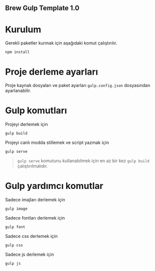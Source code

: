 ## Brew Gulp Template 1.0

# Kurulum
Gerekli paketler kurmak için aşağıdaki komut çalıştırılır.
```
npm install
```

# Proje derleme ayarları
Proje kaynak dosyaları ve paket ayarları `gulp.config.json` dosyasından ayarlanabilir.

# Gulp komutları
Projeyi derlemek için 
```
gulp build
``` 

Projeyi canlı modda stillemek ve script yazmak için
```
gulp serve
```
> `gulp serve` komutunu kullanabilmek için en az bir kez `gulp build` çalıştırılmalıdır.


# Gulp yardımcı komutlar
Sadece imajları derlemek için
```
gulp image 
```

Sadece fontları derlemek için
```
gulp font
```

Sadece css derlemek için
```
gulp css 
```

Sadece js derlemek için
```
gulp js 
```
